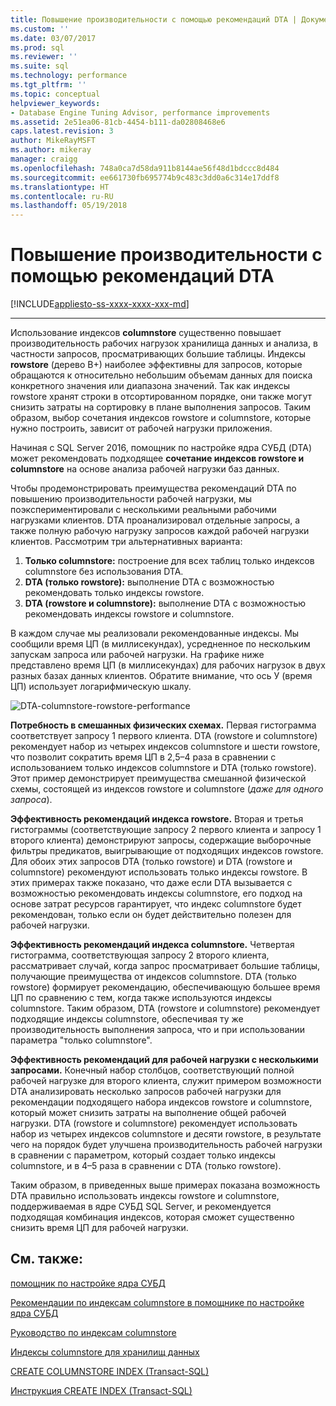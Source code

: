 ```yaml
---
title: Повышение производительности с помощью рекомендаций DTA | Документация Майкрософт
ms.custom: ''
ms.date: 03/07/2017
ms.prod: sql
ms.reviewer: ''
ms.suite: sql
ms.technology: performance
ms.tgt_pltfrm: ''
ms.topic: conceptual
helpviewer_keywords:
- Database Engine Tuning Advisor, performance improvements
ms.assetid: 2e51ea06-81cb-4454-b111-da02808468e6
caps.latest.revision: 3
author: MikeRayMSFT
ms.author: mikeray
manager: craigg
ms.openlocfilehash: 748a0ca7d58da911b8144ae56f48d1bdccc8d484
ms.sourcegitcommit: ee661730fb695774b9c483c3dd0a6c314e17ddf8
ms.translationtype: HT
ms.contentlocale: ru-RU
ms.lasthandoff: 05/19/2018
---
```

# <a name="performance-improvements-using-dta-recommendations"></a>Повышение производительности с помощью рекомендаций DTA
[!INCLUDE[appliesto-ss-xxxx-xxxx-xxx-md](../../includes/appliesto-ss-xxxx-xxxx-xxx-md.md)]


---
Использование индексов **columnstore** существенно повышает производительность рабочих нагрузок хранилища данных и анализа, в частности запросов, просматривающих большие таблицы. Индексы **rowstore** (дерево B+) наиболее эффективны для запросов, которые обращаются к относительно небольшим объемам данных для поиска конкретного значения или диапазона значений. Так как индексы rowstore хранят строки в отсортированном порядке, они также могут снизить затраты на сортировку в плане выполнения запросов. Таким образом, выбор сочетания индексов rowstore и columnstore, которые нужно построить, зависит от рабочей нагрузки приложения.

Начиная с SQL Server 2016, помощник по настройке ядра СУБД (DTA) может рекомендовать подходящее **сочетание индексов rowstore и columnstore** на основе анализа рабочей нагрузки баз данных. 

Чтобы продемонстрировать преимущества рекомендаций DTA по повышению производительности рабочей нагрузки, мы поэкспериментировали с несколькими реальными рабочими нагрузками клиентов. DTA проанализировал отдельные запросы, а также полную рабочую нагрузку запросов каждой рабочей нагрузки клиентов. Рассмотрим три альтернативных варианта:
  
  1. **Только columnstore:** построение для всех таблиц только индексов columnstore без использования DTA. 
  2. **DTA (только rowstore):** выполнение DTA с возможностью рекомендовать только индексы rowstore.
  3. **DTA (rowstore и columnstore):** выполнение DTA с возможностью рекомендовать индексы rowstore и columnstore.  
   
В каждом случае мы реализовали рекомендованные индексы. Мы сообщили время ЦП (в миллисекундах), усредненное по нескольким запускам запроса или рабочей нагрузки. На графике ниже представлено время ЦП (в миллисекундах) для рабочих нагрузок в двух разных базах данных клиентов. Обратите внимание, что ось У (время ЦП) использует логарифмическую шкалу.   


![DTA-columnstore-rowstore-performance](../../relational-databases/performance/media/dta-columnstore-rowstore-performance.gif)



**Потребность в смешанных физических схемах.** Первая гистограмма соответствует запросу 1 первого клиента. DTA (rowstore и columnstore) рекомендует набор из четырех индексов columnstore и шести rowstore, что позволит сократить время ЦП в 2,5–4 раза в сравнении с использованием только индексов columnstore и DTA (только rowstore). Этот пример демонстрирует преимущества смешанной физической схемы, состоящей из индексов rowstore и columnstore (*даже для одного запроса*). 

**Эффективность рекомендаций индекса rowstore.** Вторая и третья гистограммы (соответствующие запросу 2 первого клиента и запросу 1 второго клиента) демонстрируют запросы, содержащие выборочные фильтры предикатов, выигрывающие от подходящих индексов rowstore. Для обоих этих запросов DTA (только rowstore) и DTA (rowstore и columnstore) рекомендуют использовать только индексы rowstore. В этих примерах также показано, что даже если DTA вызывается с возможностью рекомендовать индексы columnstore, его подход на основе затрат ресурсов гарантирует, что индекс columnstore будет рекомендован, только если он будет действительно полезен для рабочей нагрузки.

**Эффективность рекомендаций индекса columnstore.** Четвертая гистограмма, соответствующая запросу 2 второго клиента, рассматривает случай, когда запрос просматривает большие таблицы, получающие преимущества от индексов columnstore. DTA (только rowstore) формирует рекомендацию, обеспечивающую большее время ЦП по сравнению с тем, когда также используются индексы columnstore. Таким образом, DTA (rowstore и columnstore) рекомендует подходящие индексы columnstore, обеспечивая ту же производительность выполнения запроса, что и при использовании параметра "только columnstore".

**Эффективность рекомендаций для рабочей нагрузки с несколькими запросами.** Конечный набор столбцов, соответствующий полной рабочей нагрузке для второго клиента, служит примером возможности DTA анализировать несколько запросов рабочей нагрузки для рекомендации подходящего набора индексов rowstore и columnstore, который может снизить затраты на выполнение общей рабочей нагрузки. DTA (rowstore и columnstore) рекомендует использовать набор из четырех индексов columnstore и десяти rowstore, в результате чего на порядок будет улучшена производительность рабочей нагрузки в сравнении с параметром, который создает только индексы columnstore, и в 4–5 раза в сравнении с DTA (только rowstore).

Таким образом, в приведенных выше примерах показана возможность DTA правильно использовать индексы rowstore и columnstore, поддерживаемая в ядре СУБД SQL Server, и рекомендуется подходящая комбинация индексов, которая сможет существенно снизить время ЦП для рабочей нагрузки. 

<a name="see-also"></a>См. также:
---
[помощник по настройке ядра СУБД](../../relational-databases/performance/database-engine-tuning-advisor.md)

[Рекомендации по индексам сolumnstore в помощнике по настройке ядра СУБД](../../relational-databases/performance/columnstore-index-recommendations-in-database-engine-tuning-advisor-dta.md)

[Руководство по индексам columnstore](~/relational-databases/indexes/columnstore-indexes-overview.md)

[Индексы сolumnstore для хранилищ данных](~/relational-databases/indexes/columnstore-indexes-data-warehouse.md)

[CREATE COLUMNSTORE INDEX (Transact-SQL)](../../t-sql/statements/create-columnstore-index-transact-sql.md)

[Инструкция CREATE INDEX (Transact-SQL)](../../t-sql/statements/create-index-transact-sql.md)



